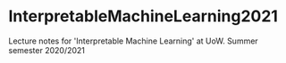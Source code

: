 # InterpretableMachineLearning2021
Lecture notes for 'Interpretable Machine Learning' at UoW. Summer semester 2020/2021
